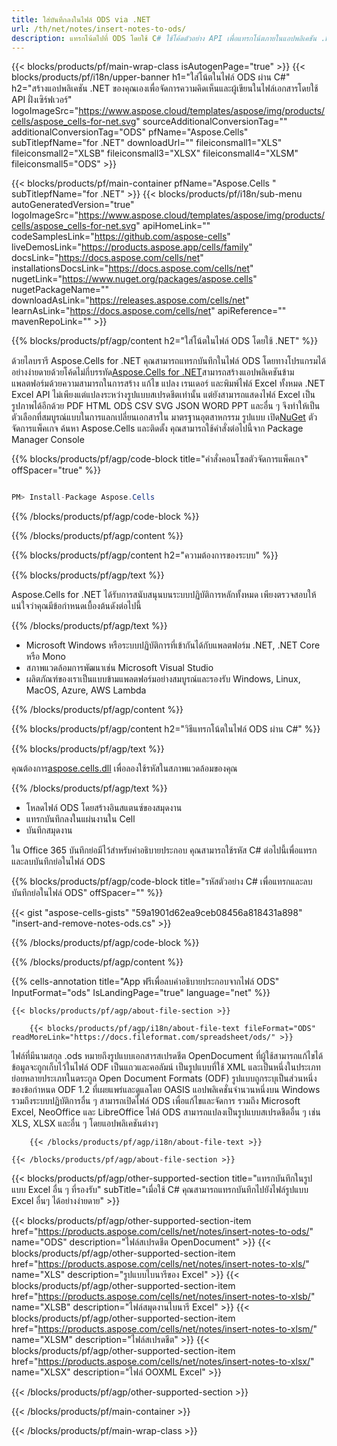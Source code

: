 ```yaml
---
title: ใส่บันทึกลงในไฟล์ ODS via .NET
url: /th/net/notes/insert-notes-to-ods/ 
description: แทรกโน้ตไปที่ ODS โดยใช้ C# ใช้โค้ดตัวอย่าง API เพื่อแทรกโน้ตภายในแอปพลิเคชัน .NET
---
```

{{< blocks/products/pf/main-wrap-class isAutogenPage="true" >}}
{{< blocks/products/pf/i18n/upper-banner h1="ใส่โน้ตในไฟล์ ODS ผ่าน C#" h2="สร้างแอปพลิเคชัน .NET ของคุณเองเพื่อจัดการความคิดเห็นและผู้เขียนในไฟล์เอกสารโดยใช้ API ฝั่งเซิร์ฟเวอร์" logoImageSrc="https://www.aspose.cloud/templates/aspose/img/products/cells/aspose_cells-for-net.svg" sourceAdditionalConversionTag="" additionalConversionTag="ODS" pfName="Aspose.Cells" subTitlepfName="for .NET" downloadUrl="" fileiconsmall1="XLS" fileiconsmall2="XLSB" fileiconsmall3="XLSX" fileiconsmall4="XLSM" fileiconsmall5="ODS" >}}

{{< blocks/products/pf/main-container pfName="Aspose.Cells " subTitlepfName="for .NET" >}}
{{< blocks/products/pf/i18n/sub-menu autoGeneratedVersion="true" logoImageSrc="https://www.aspose.cloud/templates/aspose/img/products/cells/aspose_cells-for-net.svg" apiHomeLink="" codeSamplesLink="https://github.com/aspose-cells" liveDemosLink="https://products.aspose.app/cells/family" docsLink="https://docs.aspose.com/cells/net" installationsDocsLink="https://docs.aspose.com/cells/net" nugetLink="https://www.nuget.org/packages/aspose.cells" nugetPackageName="" downloadAsLink="https://releases.aspose.com/cells/net" learnAsLink="https://docs.aspose.com/cells/net" apiReference="" mavenRepoLink="" >}}

{{% blocks/products/pf/agp/content h2="ใส่โน้ตในไฟล์ ODS โดยใช้ .NET" %}}

 ด้วยไลบรารี Aspose.Cells for .NET คุณสามารถแทรกบันทึกในไฟล์ ODS โดยทางโปรแกรมได้อย่างง่ายดายด้วยโค้ดไม่กี่บรรทัด[Aspose.Cells for .NET](https://products.aspose.com/cells/net)สามารถสร้างแอปพลิเคชันข้ามแพลตฟอร์มด้วยความสามารถในการสร้าง แก้ไข แปลง เรนเดอร์ และพิมพ์ไฟล์ Excel ทั้งหมด .NET Excel API ไม่เพียงแต่แปลงระหว่างรูปแบบสเปรดชีตเท่านั้น แต่ยังสามารถแสดงไฟล์ Excel เป็นรูปภาพได้อีกด้วย PDF HTML ODS CSV SVG JSON WORD PPT และอื่น ๆ จึงทำให้เป็นตัวเลือกที่สมบูรณ์แบบในการแลกเปลี่ยนเอกสารใน มาตรฐานอุตสาหกรรม รูปแบบ เปิด[NuGet](https://www.nuget.org/packages/aspose.cells) ตัวจัดการแพ็คเกจ ค้นหา Aspose.Cells และติดตั้ง คุณสามารถใช้คำสั่งต่อไปนี้จาก Package Manager Console

{{% blocks/products/pf/agp/code-block title="คำสั่งคอนโซลตัวจัดการแพ็คเกจ" offSpacer="true" %}}

```cs

PM> Install-Package Aspose.Cells

```

{{% /blocks/products/pf/agp/code-block %}}
 
{{% /blocks/products/pf/agp/content %}}

{{% blocks/products/pf/agp/content h2="ความต้องการของระบบ" %}}

{{% blocks/products/pf/agp/text %}}

 Aspose.Cells for .NET ได้รับการสนับสนุนบนระบบปฏิบัติการหลักทั้งหมด เพียงตรวจสอบให้แน่ใจว่าคุณมีข้อกำหนดเบื้องต้นดังต่อไปนี้

{{% /blocks/products/pf/agp/text %}}

-  Microsoft Windows หรือระบบปฏิบัติการที่เข้ากันได้กับแพลตฟอร์ม .NET, .NET Core หรือ Mono
-  สภาพแวดล้อมการพัฒนาเช่น Microsoft Visual Studio
-  ผลิตภัณฑ์ของเราเป็นแบบข้ามแพลตฟอร์มอย่างสมบูรณ์และรองรับ Windows, Linux, MacOS, Azure, AWS Lambda

{{% /blocks/products/pf/agp/content %}}

{{% blocks/products/pf/agp/content h2="วิธีแทรกโน้ตในไฟล์ ODS ผ่าน C#" %}}

{{% blocks/products/pf/agp/text %}}

 คุณต้องการ[aspose.cells.dll](https://releases.aspose.com/cells/net) เพื่อลองใช้รหัสในสภาพแวดล้อมของคุณ

{{% /blocks/products/pf/agp/text %}}

+ โหลดไฟล์ ODS โดยสร้างอินสแตนซ์ของสมุดงาน
+ แทรกบันทึกลงในแผ่นงานใน Cell
 + บันทึกสมุดงาน

ใน Office 365 บันทึกย่อมีไว้สำหรับคำอธิบายประกอบ คุณสามารถใช้รหัส C# ต่อไปนี้เพื่อแทรกและลบบันทึกย่อในไฟล์ ODS

{{% blocks/products/pf/agp/code-block title="รหัสตัวอย่าง C# เพื่อแทรกและลบบันทึกย่อในไฟล์ ODS" offSpacer="" %}}

{{< gist "aspose-cells-gists" "59a1901d62ea9ceb08456a818431a898" "insert-and-remove-notes-ods.cs" >}}

{{% /blocks/products/pf/agp/code-block %}}

{{% /blocks/products/pf/agp/content %}}


{{% cells-annotation title="App ฟรีเพื่อลบคำอธิบายประกอบจากไฟล์ ODS" InputFormat="ods" IsLandingPage="true" language="net" %}}

<!-- aboutfile Starts -->

    {{< blocks/products/pf/agp/about-file-section >}}

        {{< blocks/products/pf/agp/i18n/about-file-text fileFormat="ODS" readMoreLink="https://docs.fileformat.com/spreadsheet/ods/" >}}
ไฟล์ที่มีนามสกุล .ods หมายถึงรูปแบบเอกสารสเปรดชีต OpenDocument ที่ผู้ใช้สามารถแก้ไขได้ ข้อมูลจะถูกเก็บไว้ในไฟล์ ODF เป็นแถวและคอลัมน์ เป็นรูปแบบที่ใช้ XML และเป็นหนึ่งในประเภทย่อยหลายประเภทในตระกูล Open Document Formats (ODF) รูปแบบถูกระบุเป็นส่วนหนึ่งของข้อกำหนด ODF 1.2 ที่เผยแพร่และดูแลโดย OASIS แอปพลิเคชั่นจำนวนหนึ่งบน Windows รวมถึงระบบปฏิบัติการอื่น ๆ สามารถเปิดไฟล์ ODS เพื่อแก้ไขและจัดการ รวมถึง Microsoft Excel, NeoOffice และ LibreOffice ไฟล์ ODS สามารถแปลงเป็นรูปแบบสเปรดชีตอื่น ๆ เช่น XLS, XLSX และอื่น ๆ โดยแอปพลิเคชันต่างๆ

        {{< /blocks/products/pf/agp/i18n/about-file-text >}}

    {{< /blocks/products/pf/agp/about-file-section >}}

<!-- aboutfile Ends -->

{{< blocks/products/pf/agp/other-supported-section title="แทรกบันทึกในรูปแบบ Excel อื่น ๆ ที่รองรับ" subTitle="เมื่อใช้ C# คุณสามารถแทรกบันทึกไปยังไฟล์รูปแบบ Excel อื่นๆ ได้อย่างง่ายดาย" >}}

{{< blocks/products/pf/agp/other-supported-section-item href="https://products.aspose.com/cells/net/notes/insert-notes-to-ods/" name="ODS" description="ไฟล์สเปรดชีต OpenDocument" >}}
{{< blocks/products/pf/agp/other-supported-section-item href="https://products.aspose.com/cells/net/notes/insert-notes-to-xls/" name="XLS" description="รูปแบบไบนารีของ Excel" >}}
{{< blocks/products/pf/agp/other-supported-section-item href="https://products.aspose.com/cells/net/notes/insert-notes-to-xlsb/" name="XLSB" description="ไฟล์สมุดงานไบนารี Excel" >}}
{{< blocks/products/pf/agp/other-supported-section-item href="https://products.aspose.com/cells/net/notes/insert-notes-to-xlsm/" name="XLSM" description="ไฟล์สเปรดชีต" >}}
{{< blocks/products/pf/agp/other-supported-section-item href="https://products.aspose.com/cells/net/notes/insert-notes-to-xlsx/" name="XLSX" description="ไฟล์ OOXML Excel" >}}

{{< /blocks/products/pf/agp/other-supported-section >}}

{{< /blocks/products/pf/main-container >}}
    
{{< /blocks/products/pf/main-wrap-class >}}
